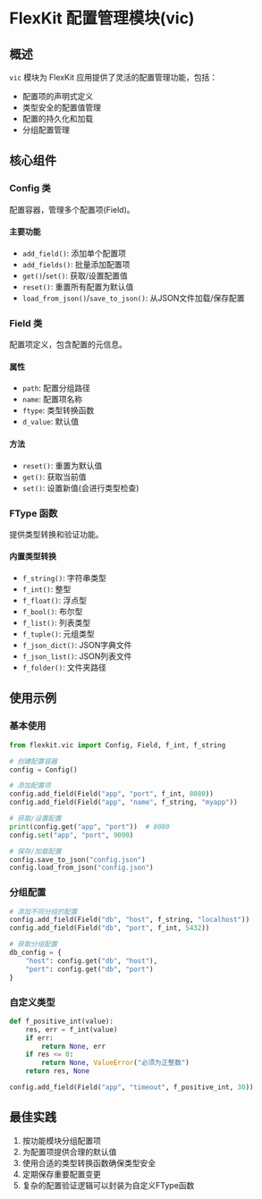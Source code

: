 # FlexKit 配置管理模块(vic)

## 概述
`vic` 模块为 FlexKit 应用提供了灵活的配置管理功能，包括：
- 配置项的声明式定义
- 类型安全的配置值管理
- 配置的持久化和加载
- 分组配置管理

## 核心组件

### Config 类
配置容器，管理多个配置项(Field)。

#### 主要功能
- `add_field()`: 添加单个配置项
- `add_fields()`: 批量添加配置项
- `get()`/`set()`: 获取/设置配置值
- `reset()`: 重置所有配置为默认值
- `load_from_json()`/`save_to_json()`: 从JSON文件加载/保存配置

### Field 类
配置项定义，包含配置的元信息。

#### 属性
- `path`: 配置分组路径
- `name`: 配置项名称
- `ftype`: 类型转换函数
- `d_value`: 默认值

#### 方法
- `reset()`: 重置为默认值
- `get()`: 获取当前值
- `set()`: 设置新值(会进行类型检查)

### FType 函数
提供类型转换和验证功能。

#### 内置类型转换
- `f_string()`: 字符串类型
- `f_int()`: 整型
- `f_float()`: 浮点型
- `f_bool()`: 布尔型
- `f_list()`: 列表类型
- `f_tuple()`: 元组类型
- `f_json_dict()`: JSON字典文件
- `f_json_list()`: JSON列表文件
- `f_folder()`: 文件夹路径

## 使用示例

### 基本使用
```python
from flexkit.vic import Config, Field, f_int, f_string

# 创建配置容器
config = Config()

# 添加配置项
config.add_field(Field("app", "port", f_int, 8080))
config.add_field(Field("app", "name", f_string, "myapp"))

# 获取/设置配置
print(config.get("app", "port"))  # 8080
config.set("app", "port", 9090)

# 保存/加载配置
config.save_to_json("config.json")
config.load_from_json("config.json")
```

### 分组配置
```python
# 添加不同分组的配置
config.add_field(Field("db", "host", f_string, "localhost"))
config.add_field(Field("db", "port", f_int, 5432))

# 获取分组配置
db_config = {
    "host": config.get("db", "host"),
    "port": config.get("db", "port")
}
```

### 自定义类型
```python
def f_positive_int(value):
    res, err = f_int(value)
    if err:
        return None, err
    if res <= 0:
        return None, ValueError("必须为正整数")
    return res, None

config.add_field(Field("app", "timeout", f_positive_int, 30))
```

## 最佳实践
1. 按功能模块分组配置项
2. 为配置项提供合理的默认值
3. 使用合适的类型转换函数确保类型安全
4. 定期保存重要配置变更
5. 复杂的配置验证逻辑可以封装为自定义FType函数
